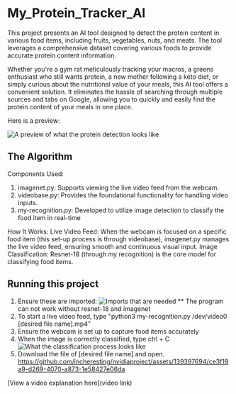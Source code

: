 # My_Protein_Tracker_AI

This project presents an AI tool designed to detect the protein content in various food items, including fruits, vegetables, nuts, and meats. The tool leverages a comprehensive dataset covering various foods to provide accurate protein content information.

Whether you're a gym rat meticulously tracking your macros, a greens enthusiast who still wants protein, a new mother following a keto diet, or simply curious about the nutritional value of your meals, this AI tool offers a convenient solution. It eliminates the hassle of searching through multiple sources and tabs on Google, allowing you to quickly and easily find the protein content of your meals in one place.

Here is a preview:

![A preview of what the protein detection looks like](https://github.com/incheresting/nvidiaproject/assets/139397694/d2caa99e-b37f-4675-846b-6233f36c934a)

## The Algorithm

Components Used:

1. imagenet.py: Supports viewing the live video feed from the webcam.
2. videobase.py: Provides the foundational functionality for handling video inputs.
3. my-recognition.py: Developed to utilize image detection to classify the food item in real-time

How It Works:
Live Video Feed: When the webcam is focused on a specific food item (this set-up process is through videobase), imagenet.py manages the live video feed, ensuring smooth and continuous visual input.
Image Classification: Resnet-18 (through my recognition) is the core model for classifying food items.


## Running this project

1. Ensure these are imported:
![Imports that are needed](https://github.com/incheresting/nvidiaproject/assets/139397694/fc374a59-dbe4-4ee5-a58f-d144a3726d65)
** The program can not work without resnet-18 and imagenet
2. To start a live video feed, type "python3 my-recognition.py /dev/video0 [desired file name].mp4"
3. Ensure the webcam is set up to capture food items accurately
4. When the image is correctly classified, type ctrl + C
![What the classification process looks like](https://github.com/incheresting/nvidiaproject/assets/139397694/ad197f88-bca3-4bb4-8802-77652c259faf)
5. Download the file of [desired file name] and open. 
https://github.com/incheresting/nvidiaproject/assets/139397694/ce3f19a9-d269-4070-a873-1e58427e06da

[View a video explanation here](video link)
